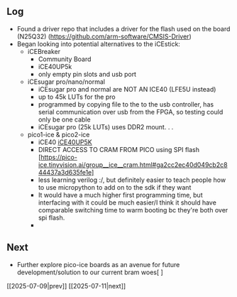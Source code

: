 ## Log
- Found a driver repo that includes a driver for the flash used on the board (N25Q32) (https://github.com/arm-software/CMSIS-Driver)
- Began looking into potential alternatives to the iCEstick:
	- iCEBreaker 
		- Community Board
		- iCE40UP5k
		- only empty pin slots and usb port
	- iCEsugar pro/nano/normal
		- iCEsugar pro and normal are NOT AN ICE40 (LFE5U instead)
		- up to 45k LUTs for the pro
		- programmed by copying file to the to the usb controller, has serial communication over usb from the FPGA, so testing could only be one cable
		- iCEsugar pro (25k LUTs) uses DDR2 mount. . .
	- pico1-ice & pico2-ice
		- iCE40 [iCE40UP5K](https://www.latticesemi.com/en/Products/FPGAandCPLD/iCE40UltraPlus)
		- DIRECT ACCESS TO CRAM FROM PICO using SPI flash [https://pico-ice.tinyvision.ai/group__ice__cram.html#ga2cc2ec40d049cb2c844437a3d635fe1e]
		- less learning verilog :/, but definitely easier to teach people how to use micropython to add on to the sdk if they want
		- It would have a much higher first programming time, but interfacing with it could be much easier/I think it should have comparable switching time to warm booting bc they're both over spi flash.
		- 
## Next
- Further explore pico-ice boards as an avenue for future development/solution to our current bram woes[ ]

[[2025-07-09|prev]] [[2025-07-11|next]]

